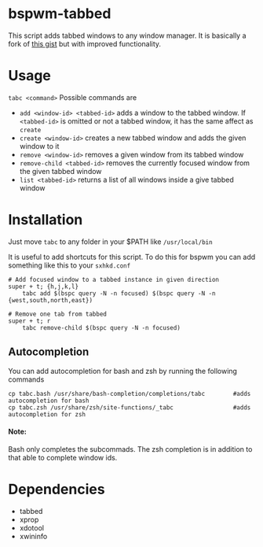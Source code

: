 # bspwm-tabbed
This script adds tabbed windows to any window manager. It is basically a fork of [this gist](https://gist.github.com/jpentland/468a42c172eb607bb950f5d00606312c) but with improved functionality.

# Usage
`tabc <command>`
Possible commands are
- `add <window-id> <tabbed-id>`
adds a window to the tabbed window. If `<tabbed-id>` is omitted or not a tabbed window, it has the same affect as `create` 
- `create <window-id>`
creates a new tabbed window and adds the given window to it
- `remove <window-id>`
removes a given window from its tabbed window
- `remove-child <tabbed-id>`
removes the currently focused window from the given tabbed window
- `list <tabbed-id>`
returns a list of all windows inside a give tabbed window

# Installation
Just move `tabc` to any folder in your $PATH like `/usr/local/bin`

It is useful to add shortcuts for this script.
To do this for bspwm you can add something like this to your `sxhkd.conf`
```
# Add focused window to a tabbed instance in given direction
super + t; {h,j,k,l}
    tabc add $(bspc query -N -n focused) $(bspc query -N -n {west,south,north,east})

# Remove one tab from tabbed
super + t; r
    tabc remove-child $(bspc query -N -n focused)
```

## Autocompletion
You can add autocompletion for bash and zsh by running the following commands
``` 
cp tabc.bash /usr/share/bash-completion/completions/tabc        #adds autocompletion for bash
cp tabc.zsh /usr/share/zsh/site-functions/_tabc                 #adds autocompletion for zsh
```
#### Note:
Bash only completes the subcommads.
The zsh completion is in addition to that able to complete window ids.


# Dependencies
- tabbed
- xprop
- xdotool
- xwininfo
